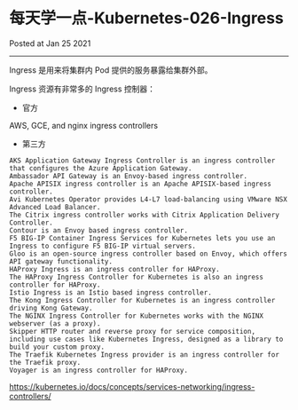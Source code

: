 # 每天学一点-Kubernetes-026-Ingress

Posted at Jan 25 2021

---

Ingress 是用来将集群内 Pod 提供的服务暴露给集群外部。

Ingress 资源有非常多的 Ingress 控制器：

- 官方 

AWS, GCE, and nginx ingress controllers

- 第三方
```text
AKS Application Gateway Ingress Controller is an ingress controller that configures the Azure Application Gateway.
Ambassador API Gateway is an Envoy-based ingress controller.
Apache APISIX ingress controller is an Apache APISIX-based ingress controller.
Avi Kubernetes Operator provides L4-L7 load-balancing using VMware NSX Advanced Load Balancer.
The Citrix ingress controller works with Citrix Application Delivery Controller.
Contour is an Envoy based ingress controller.
F5 BIG-IP Container Ingress Services for Kubernetes lets you use an Ingress to configure F5 BIG-IP virtual servers.
Gloo is an open-source ingress controller based on Envoy, which offers API gateway functionality.
HAProxy Ingress is an ingress controller for HAProxy.
The HAProxy Ingress Controller for Kubernetes is also an ingress controller for HAProxy.
Istio Ingress is an Istio based ingress controller.
The Kong Ingress Controller for Kubernetes is an ingress controller driving Kong Gateway.
The NGINX Ingress Controller for Kubernetes works with the NGINX webserver (as a proxy).
Skipper HTTP router and reverse proxy for service composition, including use cases like Kubernetes Ingress, designed as a library to build your custom proxy.
The Traefik Kubernetes Ingress provider is an ingress controller for the Traefik proxy.
Voyager is an ingress controller for HAProxy.
```

https://kubernetes.io/docs/concepts/services-networking/ingress-controllers/

